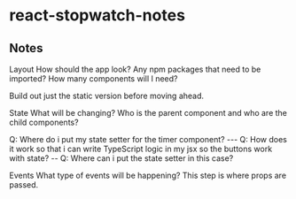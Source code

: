 # react-stopwatch-notes

## Notes

Layout
How should the app look?
Any npm packages that need to be imported?
How many components will I need?

Build out just the static version before moving ahead.

State
What will be changing?
Who is the parent component and who are the child components?

Q: Where do i put my state setter for the timer component? ---
Q: How does it work so that i can write TypeScript logic in my jsx so the buttons work with state? --
Q: Where can i put the state setter in this case?

Events
What type of events will be happening?
This step is where props are passed.
